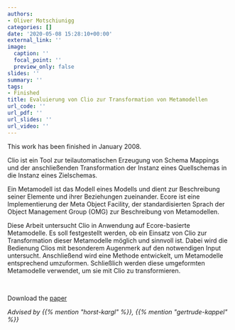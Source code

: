 ```yaml
---
authors:
- Oliver Motschiunigg
categories: []
date: '2020-05-08 15:28:10+00:00'
external_link: ''
image:
  caption: ''
  focal_point: ''
  preview_only: false
slides: ''
summary: ''
tags:
- Finished
title: Evaluierung von Clio zur Transformation von Metamodellen
url_code: ''
url_pdf: ''
url_slides: ''
url_video: ''
---
```


This work has been finished in January 2008.

Clio ist ein Tool zur teilautomatischen Erzeugung von Schema Mappings und der anschließenden Transformation der Instanz eines Quellschemas in die Instanz eines Zielschemas.

Ein Metamodell ist das Modell eines Modells und dient zur Beschreibung seiner Elemente und ihrer Beziehungen zueinander. Ecore ist eine Implementierung der Meta Object Facility, der standardisierten Sprach der Object Management Group (OMG) zur Beschreibung von Metamodellen.

Diese Arbeit untersucht Clio in Anwendung auf Ecore-basierte Metamodelle. Es soll festgestellt werden, ob ein Einsatz von Clio zur Transformation dieser Metamodelle möglich und sinnvoll ist. Dabei wird die Bedienung Clios mit besonderem Augenmerk auf den notwendigen Input untersucht. Anschließend wird eine Methode entwickelt, um Metamodelle entsprechend umzuformen. Schließlich werden diese umgeformten Metamodelle verwendet, um sie mit Clio zu transformieren.

&nbsp;

 Download the [paper](https://www.big.tuwien.ac.at/app/uploads/2016/10/Motschiunigg_paper.pdf)

*Advised by {{% mention "horst-kargl" %}}, {{% mention "gertrude-kappel" %}}*
